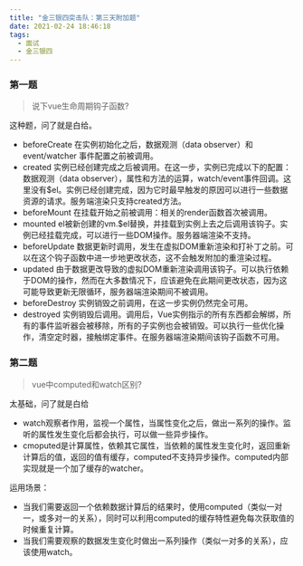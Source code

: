 ```yaml
---
title: "金三银四突击队：第三天附加题"
date: 2021-02-24 18:46:18
tags:
  - 面试
  - 金三银四
---
```


<!--banner-pic|sticker|content-img|content-img-half-->

### 第一题
> 说下vue生命周期钩子函数?

这种题，问了就是白给。

- beforeCreate 在实例初始化之后，数据观测（data observer）和 event/watcher 事件配置之前被调用。
- created 实例已经创建完成之后被调用。在这一步，实例已完成以下的配置：数据观测（data observer），属性和方法的运算，watch/event事件回调。这里没有$el。实例已经创建完成，因为它时最早触发的原因可以进行一些数据资源的请求。服务端渲染只支持created方法。
- beforeMount 在挂载开始之前被调用：相关的render函数首次被调用。
- mounted el被新创建的vm.$el替换，并挂载到实例上去之后调用该钩子。实例已经挂载完成，可以进行一些DOM操作。服务器端渲染不支持。
- beforeUpdate 数据更新时调用，发生在虚拟DOM重新渲染和打补丁之前。可以在这个钩子函数中进一步地更改状态，这不会触发附加的重渲染过程。
- updated 由于数据更改导致的虚拟DOM重新渲染调用该钩子。可以执行依赖于DOM的操作，然而在大多数情况下，应该避免在此期间更改状态，因为这可能导致更新无限循环，服务器端渲染期间不被调用。
- beforeDestroy 实例销毁之前调用，在这一步实例仍然完全可用。
- destroyed 实例销毁后调用。调用后，Vue实例指示的所有东西都会解绑，所有的事件监听器会被移除，所有的子实例也会被销毁。可以执行一些优化操作，清空定时器，接触绑定事件。在服务器端渲染期间该钩子函数不可用。

### 第二题
> vue中computed和watch区别?

太基础，问了就是白给

- watch观察者作用，监视一个属性，当属性变化之后，做出一系列的操作。监听的属性发生变化后都会执行，可以做一些异步操作。
- cmoputed是计算属性，依赖其它属性，当依赖的属性发生变化时，返回重新计算后的值，返回的值有缓存，computed不支持异步操作。computed内部实现就是一个加了缓存的watcher。

运用场景：
- 当我们需要返回一个依赖数据计算后的结果时，使用computed（类似一对一，或多对一的关系），同时可以利用computed的缓存特性避免每次获取值的时候重复计算。
- 当我们需要观察的数据发生变化时做出一系列操作（类似一对多的关系），应该使用watch。
